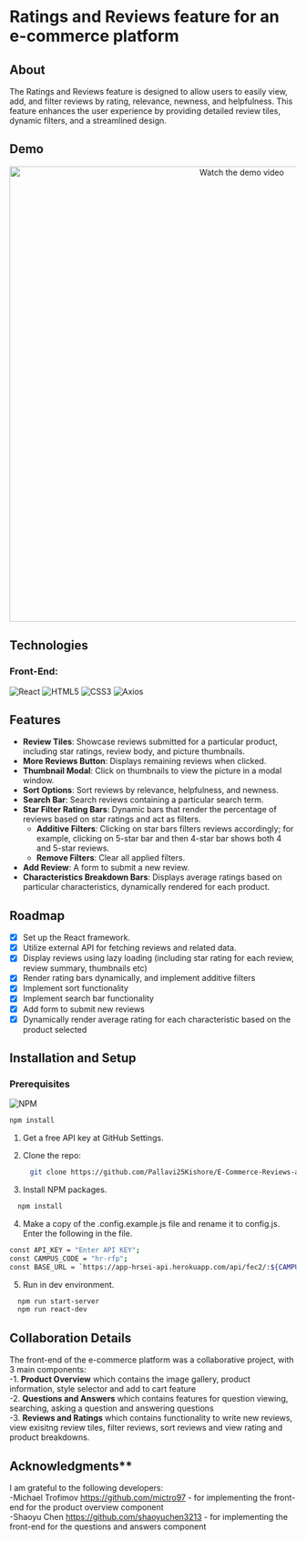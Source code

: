 # Ratings and Reviews feature for an e-commerce platform 

## About
The Ratings and Reviews feature is designed to allow users to easily view, add, and filter reviews by rating, relevance, newness, and helpfulness. This feature enhances the user experience by providing detailed review tiles, dynamic filters, and a streamlined design.

## Demo
<div align="center">
  <a href="https://youtu.be/Yy85ctGMjbo">
    <img src="https://img.youtube.com/vi/Yy85ctGMjbo/0.jpg" alt="Watch the demo video" width="800px"/>
  </a>
</div>

## Technologies
### Front-End:
![React](https://img.shields.io/badge/react-black?style=for-the-badge&logo=react)
![HTML5](https://img.shields.io/badge/html5-black?style=for-the-badge&logo=html5)
![CSS3](https://img.shields.io/badge/css3-black?style=for-the-badge&logo=css3)
![Axios](https://img.shields.io/badge/axios-black?style=for-the-badge&logo=axios)

## Features
- **Review Tiles**: Showcase reviews submitted for a particular product, including star ratings, review body, and picture thumbnails.
- **More Reviews Button**: Displays remaining reviews when clicked.
- **Thumbnail Modal**: Click on thumbnails to view the picture in a modal window.
- **Sort Options**: Sort reviews by relevance, helpfulness, and newness.
- **Search Bar**: Search reviews containing a particular search term.
- **Star Filter Rating Bars**: Dynamic bars that render the percentage of reviews based on star ratings and act as filters.
  - **Additive Filters**: Clicking on star bars filters reviews accordingly; for example, clicking on 5-star bar and then 4-star bar shows both 4 and 5-star reviews.
  - **Remove Filters**: Clear all applied filters.
- **Add Review**: A form to submit a new review.
- **Characteristics Breakdown Bars**: Displays average ratings based on particular characteristics, dynamically rendered for each product.

## Roadmap
- [X] Set up the React framework.
- [X] Utilize external API for fetching reviews and related data.
- [X] Display reviews using lazy loading (including star rating for each review, review summary, thumbnails etc)
- [X] Render rating bars dynamically, and implement additive filters
- [X] Implement sort functionality 
- [X] Implement search bar functionality
- [X] Add form to submit new reviews 
- [X] Dynamically render average rating for each characteristic based on the product selected 

## Installation and Setup
### Prerequisites
![NPM](https://img.shields.io/badge/NPM-%23000000.svg?style=for-the-badge&logo=npm&logoColor=white)
```sh
npm install
```

1. Get a free API key at GitHub Settings.
   
2. Clone the repo:
```sh
     git clone https://github.com/Pallavi25Kishore/E-Commerce-Reviews-and-Ratings.git
```
3. Install NPM packages.
```sh
  npm install
```

4. Make a copy of the .config.example.js file and rename it to config.js. Enter the following in the file.
```sh
const API_KEY = "Enter API KEY";
const CAMPUS_CODE = "hr-rfp";
const BASE_URL = `https://app-hrsei-api.herokuapp.com/api/fec2/:${CAMPUS_CODE}/`;
```

5. Run in dev environment.
```sh
  npm run start-server
  npm run react-dev
```

## Collaboration Details
The front-end of the e-commerce platform was a collaborative project, with 3 main components:
<br>
-1. **Product Overview** which contains the image gallery, product information, style selector and add to cart feature
<br>
-2. **Questions and Answers** which contains features for question viewing, searching, asking a question and answering questions
<br>
-3. **Reviews and Ratings** which contains functionality to write new reviews, view exisitng review tiles, filter reviews, sort reviews and view rating and product breakdowns.

## Acknowledgments**
I am grateful to the following developers:
<br>
-Michael Trofimov https://github.com/mictro97 - for implementing the front-end for the product overview component 
<br>
-Shaoyu Chen https://github.com/shaoyuchen3213 - for implementing the front-end for the questions and answers component 




